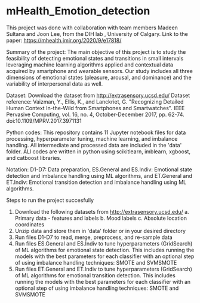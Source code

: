 # mHealth_Emotion_detection

This project was done with collaboration with team members Madeen Sultana and Joon Lee, from the DIH lab , University of Calgary.
Link to the paper: https://mhealth.jmir.org/2020/9/e17818/

Summary of the project: The main objective of this project is to study the feasibility of detecting emotional states and transitions in small intervals leveraging machine learning algorithms applied and contextual data acquired by smartphone and wearable sensors. Our study includes all three dimensions of emotional states (pleasure, arousal, and dominance) and the variability of interpersonal data as well. 

Dataset: Download the dataset from	http://extrasensory.ucsd.edu/
Dataset reference: Vaizman, Y., Ellis, K., and Lanckriet, G. "Recognizing Detailed Human Context In-the-Wild from Smartphones and Smartwatches". IEEE Pervasive Computing, vol. 16, no. 4, October-December 2017, pp. 62-74. doi:10.1109/MPRV.2017.3971131

Python codes: This repository contains 11 Jupyter notebook files for data processing, hyperparameter tuning, machine learning, and imbalance handling. All intermediate and processed data are included in the 'data' folder. ALl codes are written in python using scikitlearn, imblearn, xgboost, and catboost libraries. 

Notation: D1-D7: Data preparation, ES.General and ES.Indiv: Emotional state detection and imbalance handling using ML algorithms, and ET.General and ET.Indiv: Emotional transition detection and imbalance handling using ML algorithms.

Steps to run the project succesfully
1. Download the following datasets from	http://extrasensory.ucsd.edu/
  a. Primary data - features and labels
  b. Mood labels
  c. Absolute location coordinates
2. Unzip data and store them in 'data' folder or in your desired directory
3. Run files D1-D7 to read, merge, preprocess, and re-sample data 
4. Run files ES.General and ES.Indiv to tune hyperparameters (GridSearch) of ML algorithms for emotional state detection. This includes running the models with the best parameters for each classifier with an optional step of using imbalance handling techniques: SMOTE and SVMSMOTE
5. Run files ET.General and ET.Indiv to tune hyperparameters (GridSearch) of ML algorithms for emotional transition detection. This includes running the models with the best parameters for each classifier with an optional step of using imbalance handling techniques: SMOTE and SVMSMOTE

